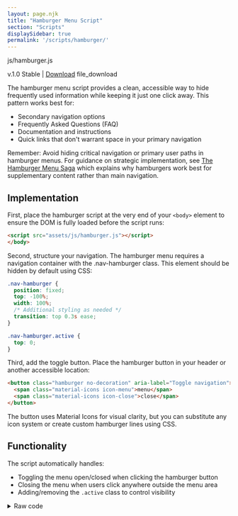 ```yaml
---
layout: page.njk
title: "Hamburger Menu Script"
section: "Scripts"
displaySidebar: true
permalink: '/scripts/hamburger/'
---
```


<div class="meta-info">
js/hamburger.js<br>
<p>
    v.1.0 Stable | 
    <a href="/assets/js/hamburger.js">Download</a> <span class="material-icons">file_download</span>
</p>
</div>

The hamburger menu script provides a clean, accessible way to hide frequently used information while keeping it just one click away. This pattern works best for:

* Secondary navigation options
* Frequently Asked Questions (FAQ)
* Documentation and instructions
* Quick links that don't warrant space in your primary navigation

Remember: Avoid hiding critical navigation or primary user paths in hamburger menus. For guidance on strategic implementation, see [The Hamburger Menu Saga](/kb/hamburger-menu-saga/) which explains why hamburgers work best for supplementary content rather than main navigation.

<div class="air-lg"></div>

## Implementation

First, place the hamburger script at the very end of your `<body>` element to ensure the DOM is fully loaded before the script runs:

```html
<script src="assets/js/hamburger.js"></script>
</body>
```

Second, structure your navigation. The hamburger menu requires a navigation container with the .nav-hamburger class. This element should be hidden by default using CSS:

```css
.nav-hamburger {
  position: fixed;
  top: -100%;
  width: 100%;
  /* Additional styling as needed */
  transition: top 0.3s ease;
}

.nav-hamburger.active {
  top: 0;
}
```

Third, add the toggle button. Place the hamburger button in your header or another accessible location:

```html
<button class="hamburger no-decoration" aria-label="Toggle navigation">
  <span class="material-icons icon-menu">menu</span>
  <span class="material-icons icon-close">close</span>
</button>
```
The button uses Material Icons for visual clarity, but you can substitute any icon system or create custom hamburger lines using CSS.

## Functionality

The script automatically handles:

- Toggling the menu open/closed when clicking the hamburger button
- Closing the menu when users click anywhere outside the menu area
- Adding/removing the `.active` class to control visibility

<div class="air-md"></div>

<details>
    <summary>Raw code</summary>

```js
document.addEventListener('DOMContentLoaded', () => {
  const hamburger = document.querySelector('.hamburger');
  const navGlobal = document.querySelector('.nav-hamburger');

  // Toggle the hamburger menu on click
  hamburger.addEventListener('click', () => {
    hamburger.classList.toggle('active');
    navGlobal.classList.toggle('active');
  });

  // Closing the menu when clicking outside
  document.addEventListener('click', (event) => {
    if (!navGlobal.contains(event.target) && !hamburger.contains(event.target)) {
      hamburger.classList.remove('active');
      navGlobal.classList.remove('active');
    }
  });
});
```
</details>